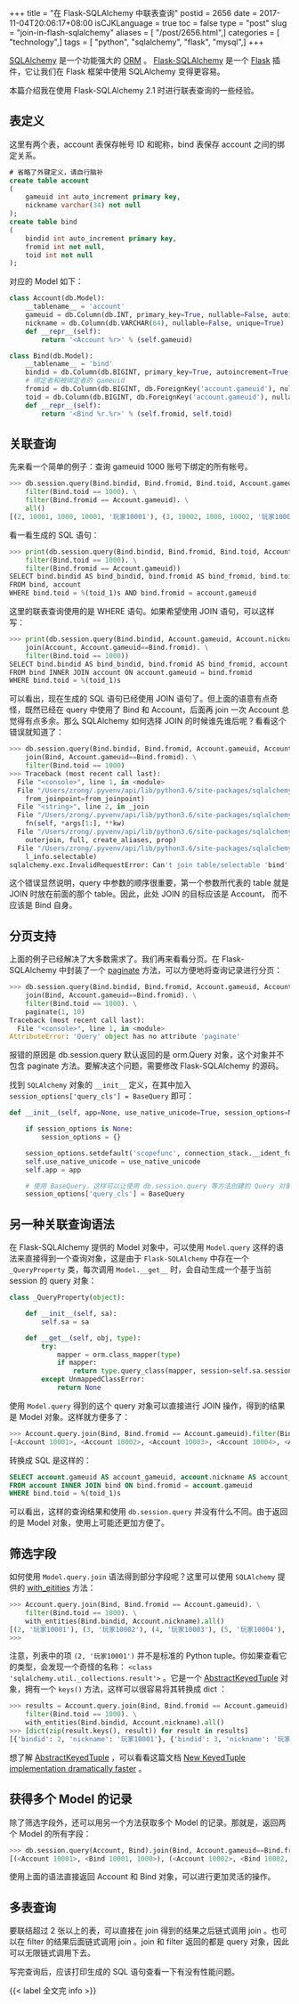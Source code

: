 +++
title = "在 Flask-SQLAlchemy 中联表查询"
postid = 2656
date = 2017-11-04T20:06:17+08:00
isCJKLanguage = true
toc = false
type = "post"
slug = "join-in-flash-sqlalchemy"
aliases = [ "/post/2656.html",]
categories = [ "technology",]
tags = [ "python", "sqlalchemy", "flask", "mysql",]
+++


[SQLAlchemy][sqlalchemy] 是一个功能强大的 [ORM][orm] 。 [Flask-SQLAlchemy][fsa] 是一个 [Flask][flask] 插件，它让我们在 Flask 框架中使用 SQLAlchemy 变得更容易。 

本篇介绍我在使用 Flask-SQLAlchemy 2.1 时进行联表查询的一些经验。<!--more-->

## 表定义

这里有两个表，account 表保存帐号 ID 和昵称，bind 表保存 account 之间的绑定关系。

``` SQL
# 省略了外键定义，请自行脑补
create table account
(
	gameuid int auto_increment primary key,
    nickname varchar(34) not null
);
create table bind
(
	bindid int auto_increment primary key,
	fromid int not null,
	toid int not null
);
```

对应的 Model 如下：

``` python
class Account(db.Model):
    __tablename__ = 'account'
    gameuid = db.Column(db.INT, primary_key=True, nullable=False, autoincrement=True)
    nickname = db.Column(db.VARCHAR(64), nullable=False, unique=True)
    def __repr__(self):
        return '<Account %r>' % (self.gameuid)

class Bind(db.Model):
    __tablename__ = 'bind'
    bindid = db.Column(db.BIGINT, primary_key=True, autoincrement=True)
    # 绑定者和被绑定者的 gameuid
    fromid = db.Column(db.BIGINT, db.ForeignKey('account.gameuid'), nullable=False)
    toid = db.Column(db.BIGINT, db.ForeignKey('account.gameuid'), nullable=False)
    def __repr__(self):
        return '<Bind %r.%r>' % (self.fromid, self.toid)
```

## 关联查询

先来看一个简单的例子：查询 gameuid 1000 账号下绑定的所有帐号。

``` python
>>> db.session.query(Bind.bindid, Bind.fromid, Bind.toid, Account.gameuid, Account.nickname). \
    filter(Bind.toid == 1000). \
    filter(Bind.fromid == Account.gameuid). \
    all()
[(2, 10001, 1000, 10001, '玩家10001'), (3, 10002, 1000, 10002, '玩家10002'), (4, 10003, 1000, 10003, '玩家10003'), (5, 10004, 1000, 10004, '玩家10004'), (6, 10005, 1000, 10005, '玩家10005'), (7, 10006, 1000, 10006, '玩家10006'), (8, 10007, 1000, 10007, '玩家10007'), (9, 10008, 1000, 10008, '玩家10008'), (10, 10009, 1000, 10009, '玩家10009'), (53, 10000, 1000, 10000, '玩家10000'), (54, 11000, 1000, 11000, '玩家11000')]
```

看一看生成的 SQL 语句：

``` python
>>> print(db.session.query(Bind.bindid, Bind.fromid, Bind.toid, Account.gameuid, Account.nickname). \
    filter(Bind.toid == 1000). \
    filter(Bind.fromid == Account.gameuid))
SELECT bind.bindid AS bind_bindid, bind.fromid AS bind_fromid, bind.toid AS bind_toid, account.gameuid AS account_gameuid, account.nickname AS account_nickname
FROM bind, account
WHERE bind.toid = %(toid_1)s AND bind.fromid = account.gameuid
```

这里的联表查询使用的是 WHERE 语句。如果希望使用 JOIN 语句，可以这样写：

``` python
>>> print(db.session.query(Bind.bindid, Account.gameuid, Account.nickname). \
    join(Account, Account.gameuid==Bind.fromid). \
    filter(Bind.toid == 1000))
SELECT bind.bindid AS bind_bindid, bind.fromid AS bind_fromid, account.gameuid AS account_gameuid, account.nickname AS account_nickname
FROM bind INNER JOIN account ON account.gameuid = bind.fromid
WHERE bind.toid = %(toid_1)s
```

可以看出，现在生成的 SQL 语句已经使用 JOIN 语句了。但上面的语意有点奇怪，既然已经在 query 中使用了 Bind 和 Account，后面再 join 一次 Account 总觉得有点多余。那么 SQLAlchemy 如何选择 JOIN 的时候谁先谁后呢？看看这个错误就知道了：

``` python
>>> db.session.query(Bind.bindid, Bind.fromid, Account.gameuid, Account.nickname). \
    join(Bind, Account.gameuid==Bind.fromid). \
    filter(Bind.toid == 1000)
>>> Traceback (most recent call last):
  File "<console>", line 1, in <module>
  File "/Users/zrong/.pyvenv/api/lib/python3.6/site-packages/sqlalchemy/orm/query.py", line 1971, in join
    from_joinpoint=from_joinpoint)
  File "<string>", line 2, in _join
  File "/Users/zrong/.pyvenv/api/lib/python3.6/site-packages/sqlalchemy/orm/base.py", line 201, in generate
    fn(self, *args[1:], **kw)
  File "/Users/zrong/.pyvenv/api/lib/python3.6/site-packages/sqlalchemy/orm/query.py", line 2115, in _join
    outerjoin, full, create_aliases, prop)
  File "/Users/zrong/.pyvenv/api/lib/python3.6/site-packages/sqlalchemy/orm/query.py", line 2171, in _join_left_to_right
    l_info.selectable)
sqlalchemy.exc.InvalidRequestError: Can't join table/selectable 'bind' to itself
```

这个错误显然说明，query 中参数的顺序很重要，第一个参数所代表的 table 就是 JOIN 时放在前面的那个 table。因此，此处 JOIN 的目标应该是 Account， 而不应该是 Bind 自身。

## 分页支持

上面的例子已经解决了大多数需求了。我们再来看看分页。在 Flask-SQLAlchemy 中封装了一个 [paginate][paginate] 方法，可以方便地将查询记录进行分页：

``` python
>>> db.session.query(Bind.bindid, Bind.fromid, Account.gameuid, Account.nickname). \
    join(Bind, Account.gameuid==Bind.fromid). \
    filter(Bind.toid == 1000). \
    paginate(1, 10)
Traceback (most recent call last):
  File "<console>", line 1, in <module>
AttributeError: 'Query' object has no attribute 'paginate'
```

报错的原因是 db.session.query 默认返回的是 orm.Query 对象，这个对象并不包含 paginate 方法。要解决这个问题，需要修改 Flask-SQLAlchemy 的源码。

找到 `SQLAlchemy` 对象的 `__init__` 定义，在其中加入 `session_options['query_cls'] = BaseQuery` 即可：

``` python
def __init__(self, app=None, use_native_unicode=True, session_options=None, metadata=None):

    if session_options is None:
        session_options = {}

    session_options.setdefault('scopefunc', connection_stack.__ident_func__)
    self.use_native_unicode = use_native_unicode
    self.app = app

    # 使用 BaseQuery，这样可以让使用 db.session.query 等方法创建的 Query 对象支持 BaseQuery 的方法
    session_options['query_cls'] = BaseQuery
```

## 另一种关联查询语法

在 Flask-SQLAlchemy 提供的 Model 对象中，可以使用 `Model.query` 这样的语法来直接得到一个查询对象，这是由于 `Flask-SQLAlchemy` 中存在一个 `_QueryProperty` 类，每次调用 `Model.__get__` 时，会自动生成一个基于当前 session 的 query 对象：

``` python
class _QueryProperty(object):

    def __init__(self, sa):
        self.sa = sa

    def __get__(self, obj, type):
        try:
            mapper = orm.class_mapper(type)
            if mapper:
                return type.query_class(mapper, session=self.sa.session())
        except UnmappedClassError:
            return None
```

使用 `Model.query` 得到的这个 query 对象可以直接进行 JOIN 操作，得到的结果是 Model 对象。这样就方便多了：

``` python
>>> Account.query.join(Bind, Bind.fromid == Account.gameuid).filter(Bind.toid == 1000).all()
[<Account 10001>, <Account 10002>, <Account 10003>, <Account 10004>, <Account 10005>, <Account 10006>, <Account 10007>, <Account 10008>, <Account 10009>, <Account 10000>, <Account 11000>]
```

转换成 SQL 是这样的：

``` SQL
SELECT account.gameuid AS account_gameuid, account.nickname AS account_nickname
FROM account INNER JOIN bind ON bind.fromid = account.gameuid
WHERE bind.toid = %(toid_1)s
```

可以看出，这样的查询结果和使用 `db.session.query` 并没有什么不同。由于返回的是 Model 对象，使用上可能还更加方便了。

## 筛选字段

如何使用 `Model.query.join` 语法得到部分字段呢？这里可以使用 `SQLAlchemy` 提供的 [with_eitities][we] 方法：

``` python
>>> Account.query.join(Bind, Bind.fromid == Account.gameuid). \
    filter(Bind.toid == 1000). \
    with_entities(Bind.bindid, Account.nickname).all()
[(2, '玩家10001'), (3, '玩家10002'), (4, '玩家10003'), (5, '玩家10004'), (6, '玩家10005'), (7, '玩家10006'), (8, '玩家10007'), (9, '玩家10008'), (10, '玩家10009'), (53, '玩家10000'), (54, '玩家11000')]
>>>
```

注意，列表中的项 `(2, '玩家10001')` 并不是标准的 Python tuple。你如果查看它的类型，会发现一个奇怪的名称： `<class 'sqlalchemy.util._collections.result'>` 。它是一个 [AbstractKeyedTuple][akt] 对象，拥有一个 `keys()` 方法，这样可以很容易将其转换成 dict ：

``` python
>>> results = Account.query.join(Bind, Bind.fromid == Account.gameuid). \
    filter(Bind.toid == 1000). \
    with_entities(Bind.bindid, Account.nickname).all()
>>> [dict(zip(result.keys(), result)) for result in results]
[{'bindid': 2, 'nickname': '玩家10001'}, {'bindid': 3, 'nickname': '玩家10002'}, {'bindid': 4, 'nickname': '玩家10003'}, {'bindid': 5, 'nickname': '玩家10004'}, {'bindid': 6, 'nickname': '玩家10005'}, {'bindid': 7, 'nickname': '玩家10006'}, {'bindid': 8, 'nickname': '玩家10007'}, {'bindid': 9, 'nickname': '玩家10008'}, {'bindid': 10, 'nickname': '玩家10009'}, {'bindid': 53, 'nickname': '玩家10000'}, {'bindid': 54, 'nickname': '玩家11000'}]
```

想了解 [AbstractKeyedTuple][akt] ，可以看看这篇文档 [New KeyedTuple implementation dramatically faster][keyedtuple] 。

## 获得多个 Model 的记录

除了筛选字段外，还可以用另一个方法获取多个 Model 的记录。那就是，返回两个 Model 的所有字段：

``` python
>>> db.session.query(Account, Bind).join(Bind, Account.gameuid==Bind.fromid).filter(Bind.toid==1000).all()
[(<Account 10001>, <Bind 10001, 1000>), (<Account 10002>, <Bind 10002, 1000>), (<Account 10004>, <Bind 10004, 1000>), (<Account 10005>, <Bind 10005, 1000>), (<Account 10006>, <Bind 10006, 1000>), (<Account 10007>, <Bind 10007, 1000>), (<Account 10008>, <Bind 10008, 1000>), (<Account 10009>, <Bind 10009, 1000>), (<Account 10000>, <Bind 10000, 1000>), (<Account 11000>, <Bind 11000, 1000>)]
```

使用上面的语法直接返回 Account 和 Bind 对象，可以进行更加灵活的操作。

## 多表查询

要联结超过 2 张以上的表，可以直接在 join 得到的结果之后链式调用 join 。也可以在 filter 的结果后面链式调用 join 。join 和 filter 返回的都是 query 对象，因此可以无限链式调用下去。

写完查询后，应该打印生成的 SQL 语句查看一下有没有性能问题。

{{< label 全文完 info >}}

[sqlalchemy]: http://www.sqlalchemy.org/
[orm]: https://en.wikipedia.org/wiki/Object-relational_mapping
[fsa]: http://flask-sqlalchemy.pocoo.org/
[flask]: http://flask.pocoo.org/
[paginate]: http://flask-sqlalchemy.pocoo.org/2.1/api/?highlight=paginate#flask.ext.sqlalchemy.BaseQuery.paginate
[we]: http://docs.sqlalchemy.org/en/latest/orm/query.html#sqlalchemy.orm.query.Query.with_entities
[keyedtuple]: http://docs.sqlalchemy.org/en/latest/changelog/migration_10.html#new-keyedtuple-implementation-dramatically-faster
[akt]: https://github.com/zzzeek/sqlalchemy/blob/master/lib/sqlalchemy/util/_collections.py#L22